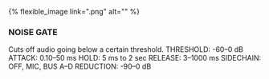 ---
---

{% flexible_image link=".png" alt="" %}
### NOISE GATE
Cuts off audio going below a certain threshold.
THRESHOLD: -60–0 dB
ATTACK: 0.10–50 ms
HOLD: 5 ms to 2 sec
RELEASE: 3–1000 ms
SIDECHAIN: OFF, MIC, BUS A–D
REDUCTION: -90–0 dB

